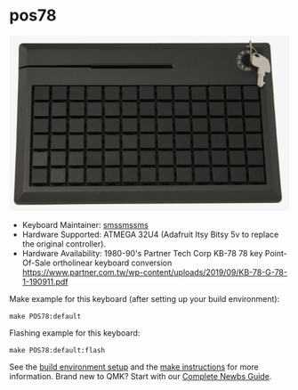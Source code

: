 # pos78

![KB-78](https://raw.githubusercontent.com/smssmssms/POS78/main/KB-78.png)

* Keyboard Maintainer: [smssmssms](https://github.com/smssmssms)
* Hardware Supported: ATMEGA 32U4 (Adafruit Itsy Bitsy 5v to replace the original controller).
* Hardware Availability: 1980-90's Partner Tech Corp KB-78 78 key Point-Of-Sale ortholinear keyboard conversion
  https://www.partner.com.tw/wp-content/uploads/2019/09/KB-78-G-78-1-190911.pdf

Make example for this keyboard (after setting up your build environment):

    make POS78:default

Flashing example for this keyboard:

    make POS78:default:flash

See the [build environment setup](https://docs.qmk.fm/#/getting_started_build_tools) and the [make instructions](https://docs.qmk.fm/#/getting_started_make_guide) for more information. Brand new to QMK? Start with our [Complete Newbs Guide](https://docs.qmk.fm/#/newbs).
